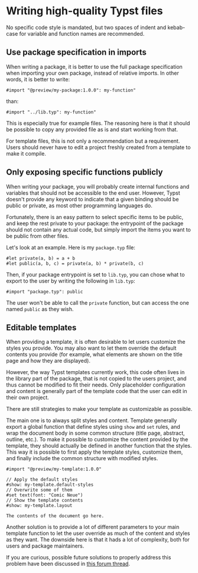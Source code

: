 # Writing high-quality Typst files

No specific code style is mandated, but two spaces of indent and kebab-case for
variable and function names are recommended.

## Use package specification in imports

When writing a package, it is better to use the full package specification
when importing your own package, instead of relative imports. In other words,
it is better to write:

```typ
#import "@preview/my-package:1.0.0": my-function"
```

than:

```typ
#import "../lib.typ": my-function"
```

This is especially true for example files. The reasoning here is that
it should be possible to copy any provided file as is and start working
from that.

For template files, this is not only a recommendation but a requirement. Users
should never have to edit a project freshly created from a template to make it
compile.

## Only exposing specific functions publicly

When writing your package, you will probably create internal functions
and variables that should not be accessible to the end user. However,
Typst doesn't provide any keyword to indicate that a given binding should
be public or private, as most other programming languages do.

Fortunately, there is an easy pattern to select specific items to be public,
and keep the rest private to your package: the entrypoint of the package
should not contain any actual code, but simply import the items you want to
be public from other files.

Let's look at an example. Here is my `package.typ` file:

```typ
#let private(a, b) = a + b
#let public(a, b, c) = private(a, b) * private(b, c) 
```

Then, if your package entrypoint is set to `lib.typ`, you can chose what
to export to the user by writing the following in `lib.typ`:

```typ
#import "package.typ": public
```

The user won't be able to call the `private` function, but can access the one
named `public` as they wish.

## Editable templates

When providing a template, it is often desirable to let users customize the
styles you provide. You may also want to let them override the default contents
you provide (for example, what elements are shown on the title page and how they
are displayed).

However, the way Typst templates currently work, this code often lives in the
library part of the package, that is not copied to the users project, and thus
cannot be modified to fit their needs. Only placeholder configuration and
content is generally part of the template code that the user can edit in their
own project.

There are still strategies to make your template as customizable as possible.

The main one is to always split styles and content. Template generally export a
global function that define styles using `show` and `set` rules, and wrap the
document body in some common structure (title page, abstract, outline, etc.). To
make it possible to customize the content provided by the template, they should
actually be defined in another function that the styles. This way it is possible
to first apply the template styles, customize them, and finally include the
common structure with modified styles.

```typ
#import "@preview/my-template:1.0.0"

// Apply the default styles
#show: my-template.default-styles
// Overwrite some of them
#set text(font: "Comic Neue")
// Show the template contents
#show: my-template.layout

The contents of the document go here.
```

Another solution is to provide a lot of different parameters to your main
template function to let the user override as much of the content and styles as
they want. The downside here is that it hads a lot of complexity, both for users
and package maintainers.

If you are curious, possible future solutions to properly address this problem
have been discussed in [this forum thread][forum].

[forum]: https://forum.typst.app/t/overriding-template-parameters-missing-social-convention-or-typst-design-flaw